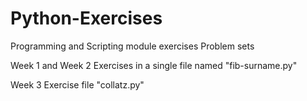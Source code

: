 # Python-Exercises
Programming and Scripting module exercises
Problem sets

Week 1 and Week 2 Exercises in a single file named "fib-surname.py"

Week 3 Exercise file "collatz.py"
